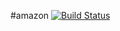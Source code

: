 #amazon [![Build Status](https://travis-ci.org/lutak-srce/amazon.svg)](https://travis-ci.org/lutak-srce/amazon)
